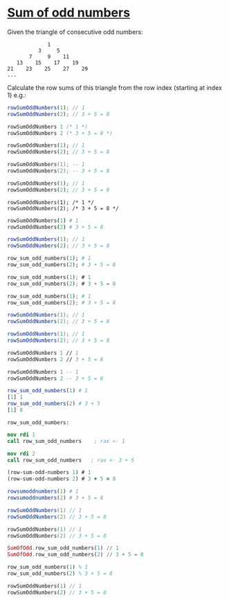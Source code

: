 # [Sum of odd numbers](https://www.codewars.com/kata/55fd2d567d94ac3bc9000064)
Given the triangle of consecutive odd numbers:

```
             1
          3     5
       7     9    11
   13    15    17    19
21    23    25    27    29
...
```

Calculate the row sums of this triangle from the row index (starting at index 1) e.g.:

```javascript
rowSumOddNumbers(1); // 1
rowSumOddNumbers(2); // 3 + 5 = 8
```
```ocaml
rowSumOddNumbers 1 (* 1 *)
rowSumOddNumbers 2 (* 3 + 5 = 8 *)
```
```dart
rowSumOddNumbers(1); // 1
rowSumOddNumbers(2); // 3 + 5 = 8
```
```lua
rowSumOddNumbers(1); -- 1
rowSumOddNumbers(2); -- 3 + 5 = 8
```
```php
rowSumOddNumbers(1); // 1
rowSumOddNumbers(2); // 3 + 5 = 8
```
```reason
rowSumOddNumbers(1); /* 1 */
rowSumOddNumbers(2); /* 3 + 5 = 8 */
```
```coffeescript
rowSumOddNumbers(1) # 1
rowSumOddNumbers(2) # 3 + 5 = 8
```
```typescript
rowSumOddNumbers(1); // 1
rowSumOddNumbers(2); // 3 + 5 = 8
```
```ruby
row_sum_odd_numbers(1); # 1
row_sum_odd_numbers(2); # 3 + 5 = 8
```
```rust
row_sum_odd_numbers(1); # 1
row_sum_odd_numbers(2); # 3 + 5 = 8
```
```python
row_sum_odd_numbers(1); # 1
row_sum_odd_numbers(2); # 3 + 5 = 8
```

```java
rowSumOddNumbers(1); // 1
rowSumOddNumbers(2); // 3 + 5 = 8
```

```csharp
rowSumOddNumbers(1); // 1
rowSumOddNumbers(2); // 3 + 5 = 8
```

```fsharp
rowSumOddNumbers 1 // 1
rowSumOddNumbers 2 // 3 + 5 = 8
```

```haskell
rowSumOddNumbers 1 -- 1
rowSumOddNumbers 2 -- 3 + 5 = 8
```
```r
row_sum_odd_numbers(1) # 1
[1] 1
row_sum_odd_numbers(2) # 3 + 5
[1] 8
```
```if:nasm
row_sum_odd_numbers:
```
```nasm
mov rdi 1
call row_sum_odd_numbers    ; rax <- 1

mov rdi 2
call row_sum_odd_numbers   ; rax <- 3 + 5
```

```clojure
(row-sum-odd-numbers 1) # 1
(row-sum-odd-numbers 2) # 3 + 5 = 8
```

```julia
rowsumoddnumbers(1) # 1
rowsumoddnumbers(2) # 3 + 5 = 8
```

```scala
rowSumOddNumbers(1) // 1
rowSumOddNumbers(2) // 3 + 5 = 8
```
```swift
rowSumOddNumbers(1) // 1
rowSumOddNumbers(2) // 3 + 5 = 8
```
```elixir
SumOfOdd.row_sum_odd_numbers(1) // 1
SumOfOdd.row_sum_odd_numbers(2) // 3 + 5 = 8
```
```prolog
row_sum_odd_numbers(1) % 1
row_sum_odd_numbers(2) % 3 + 5 = 8
```
```haxe
rowSumOddNumbers(1) // 1
rowSumOddNumbers(2) // 3 + 5 = 8
```
